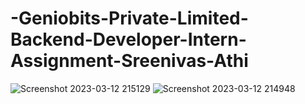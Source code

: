 # -Geniobits-Private-Limited-Backend-Developer-Intern-Assignment-Sreenivas-Athi

![Screenshot 2023-03-12 215129](https://user-images.githubusercontent.com/63050215/224558250-39fd32c0-b2e6-4058-954d-48ba154b1286.png)
![Screenshot 2023-03-12 214948](https://user-images.githubusercontent.com/63050215/224558298-810f19c3-dcb9-4a99-a81c-37ece6f7ce5e.png)
